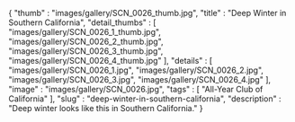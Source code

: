 {
  "thumb" : "images/gallery/SCN_0026_thumb.jpg",
  "title" : "Deep Winter in Southern California",
  "detail_thumbs" : [
                       "images/gallery/SCN_0026_1_thumb.jpg",
                       "images/gallery/SCN_0026_2_thumb.jpg",
                       "images/gallery/SCN_0026_3_thumb.jpg",
                       "images/gallery/SCN_0026_4_thumb.jpg"
                     ],
  "details" : [
                 "images/gallery/SCN_0026_1.jpg",
                 "images/gallery/SCN_0026_2.jpg",
                 "images/gallery/SCN_0026_3.jpg",
                 "images/gallery/SCN_0026_4.jpg"
               ],
  "image" : "images/gallery/SCN_0026.jpg",
  "tags" : [
              "All-Year Club of California"
            ],
  "slug" : "deep-winter-in-southern-california",
  "description" : "Deep winter looks like this in Southern California."
}
